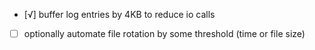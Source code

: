 - [√] buffer log entries by 4KB to reduce io calls
- [ ] optionally automate file rotation by some threshold (time or file size)
